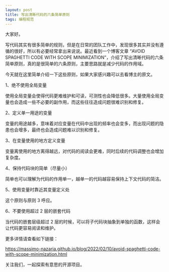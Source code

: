 ```yaml
---
layout: post
title: 写出清晰代码的六条简单原则
tags: 编程规范
---
```


大家好。

写代码其实有很多简单的规则，但是在日常的团队工作中，发现很多其实并没有遵循的很好，所以有必要经常拿出来说说。最近看到一个博客文章 “AVOID SPAGHETTI CODE WITH SCOPE MINIMIZATION”，介绍了写出清晰代码的六条简单原则，真的是很简单的六条原则，主要思路就是减少代码的作用域。

今天就在这里简单介绍一下这些原则，如果大家感兴趣可以去看博主的原文。

1、绝不使用全局变量

使用全局变量会使得代码更难维护和可读，可测性也会降低很多。大量使用全局变量也会造成一些不必要的副作用，而这些往往造成问题很难识别和修复。

2、定义单一用途的变量

变量的用途越多，意味着对应变量在代码中出现的频率也会变多，而出现问题的隐患也会增多，最终也会造成问题难以识别和修复。

3、在变量使用的地方定义变量

变量离使用的地方离得越远，对代码的阅读会更难，同时后续的代码调整也会增加复杂度。

4、保持代码块的简单（尽量小）

简单也可以理解为代码的作用单一，越单一的代码越容易保持上下文代码的简洁。

5、使用变量时靠近其变量定义处

这个原则与原则 3 呼应。

6、不要使用超过 2 层的嵌套代码

当代码的嵌套层级超过 2 层的时候，可以将子代码块抽象到单独的函数，这样会让代码更容易阅读和维护。

更多详情请查看如下链接：

https://massimo-nazaria.github.io/blog/2022/02/10/avoid-spaghetti-code-with-scope-minimization.html

关注我们，一起探索有意思的开源项目。
